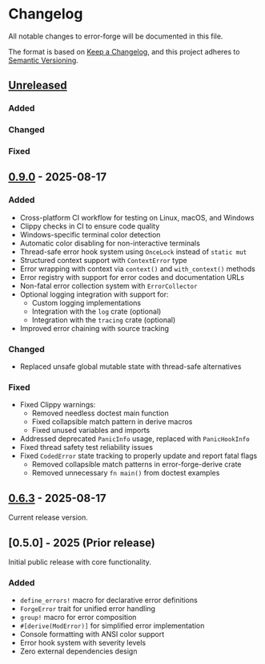# Changelog

All notable changes to error-forge will be documented in this file.

The format is based on [Keep a Changelog](https://keepachangelog.com/en/1.0.0/),
and this project adheres to [Semantic Versioning](https://semver.org/spec/v2.0.0.html).

## [Unreleased]

### Added

### Changed

### Fixed

## [0.9.0] - 2025-08-17

### Added
- Cross-platform CI workflow for testing on Linux, macOS, and Windows
- Clippy checks in CI to ensure code quality
- Windows-specific terminal color detection
- Automatic color disabling for non-interactive terminals
- Thread-safe error hook system using `OnceLock` instead of `static mut`
- Structured context support with `ContextError` type
- Error wrapping with context via `context()` and `with_context()` methods
- Error registry with support for error codes and documentation URLs
- Non-fatal error collection system with `ErrorCollector`
- Optional logging integration with support for:
  - Custom logging implementations
  - Integration with the `log` crate (optional)
  - Integration with the `tracing` crate (optional)
- Improved error chaining with source tracking

### Changed
- Replaced unsafe global mutable state with thread-safe alternatives

### Fixed
- Fixed Clippy warnings:
  - Removed needless doctest main function
  - Fixed collapsible match pattern in derive macros
  - Fixed unused variables and imports
- Addressed deprecated `PanicInfo` usage, replaced with `PanicHookInfo`
- Fixed thread safety test reliability issues
- Fixed `CodedError` state tracking to properly update and report fatal flags
  - Removed collapsible match patterns in error-forge-derive crate
  - Removed unnecessary `fn main()` from doctest examples

## [0.6.3] - 2025-08-17

Current release version.

## [0.5.0] - 2025 (Prior release)

Initial public release with core functionality.

### Added
- `define_errors!` macro for declarative error definitions
- `ForgeError` trait for unified error handling
- `group!` macro for error composition
- `#[derive(ModError)]` for simplified error implementation
- Console formatting with ANSI color support
- Error hook system with severity levels
- Zero external dependencies design

[Unreleased]: https://github.com/jamesgober/error-forge/compare/0.6.3...HEAD
[0.9.0]: https://github.com/jamesgober/error-forge/compare/0.6.3...v0.9.0
[0.6.3]: https://github.com/jamesgober/error-forge/compare/0.6.1...0.6.3
